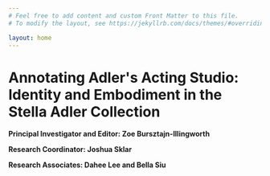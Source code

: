 ```yaml
---
# Feel free to add content and custom Front Matter to this file.
# To modify the layout, see https://jekyllrb.com/docs/themes/#overriding-theme-defaults

layout: home
---
```

# Annotating Adler's Acting Studio: Identity and Embodiment in the Stella Adler Collection 

**Principal Investigator and Editor: Zoe Bursztajn-Illingworth**

**Research Coordinator: Joshua Sklar**

**Research Associates: Dahee Lee and Bella Siu** 
